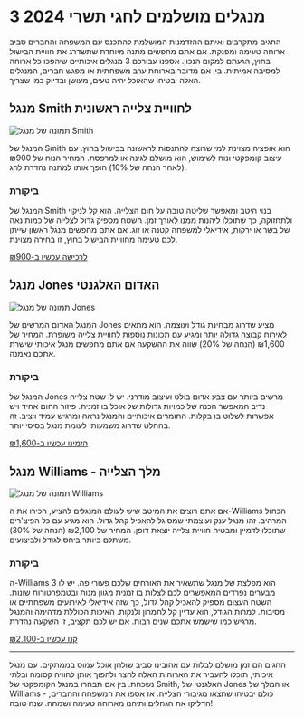 # 3 מנגלים מושלמים לחגי תשרי 2024

החגים מתקרבים ואיתם ההזדמנות המושלמת להתכנס עם המשפחה והחברים סביב ארוחה טעימה ומפנקת. אם אתם מחפשים מתנה מיוחדת שתשדרג את חוויית הבישול בחוץ, הגעתם למקום הנכון. אספנו עבורכם 3 מנגלים איכותיים שיהפכו כל ארוחה למסיבה אמיתית. בין אם מדובר בארוחת ערב משפחתית או מפגש חברים, המנגלים האלה יבטיחו שהאוכל יהיה טעים, מעושן ובדיוק כמו שצריך. 

## מנגל Smith לחוויית צלייה ראשונית 

![תמונה של מנגל Smith](smith-grill.jpg?subid=12345)

המנגל של Smith הוא אופציה מצוינת למי שרוצה להתנסות לראשונה בבישול בחוץ. עם עיצוב קומפקטי ונוח לשימוש, הוא מושלם לגינה או למרפסת. המחיר הנוח של ₪900 (לאחר הנחה של 10%) הופך אותו למתנה נהדרת לחג.

### ביקורת

המנגל של Smith בנוי היטב ומאפשר שליטה טובה על חום הצלייה. הוא קל לניקוי ולתחזוקה, כך שתוכלו ליהנות ממנו לאורך זמן. השטח מספיק גדול לצלייה של כמות נאה של בשר או ירקות, אידיאלי למשפחה קטנה או זוג. אם אתם מחפשים מנגל ראשון שייתן לכם טעימה מחוויית הבישול בחוץ, זו בחירה מצוינת.

[לרכישה עכשיו ב-₪900](https://www.affiliatelink.com?brand=smith&product=grill-1&subid=12345)

## מנגל Jones האדום האלגנטי

![תמונה של מנגל Jones](jones-grill.jpg?subid=12345)  

המנגל האדום המרשים של Jones מציע שדרוג מבחינת גודל ועוצמה. הוא מתאים לאירוח קבוצה גדולה יותר ומגיע עם תכונות נוספות לחוויית צלייה משופרת. המחיר של ₪1,600 (הנחה של 20%) שווה את ההשקעה אם אתם מחפשים מנגל איכותי שישרת אתכם נאמנה.

### ביקורת

המנגל של Jones מרשים ביותר עם צבע אדום בולט ועיצוב מודרני. יש לו שטח צלייה נדיב המאפשר הכנה של כמויות גדולות של אוכל בו זמנית. פיזור החום אחיד ויש אפשרות לשלוט בו בקלות. החומרים איכותיים והמנגל נראה ומרגיש עמיד ויציב. זה בהחלט שדרוג משמעותי לעומת מנגל בסיסי יותר.

[הזמינו עכשיו ב-₪1,600](https://www.affiliatelink.com?brand=jones&product=grill-2&subid=12345)

## מנגל Williams - מלך הצלייה

![תמונה של מנגל Williams](williams-grill.jpg?subid=12345)

אם אתם רוצים את המיטב שיש לעולם המנגלים להציע, הכירו את ה-Williams הכחול המרהיב. זהו מנגל ענק ועוצמתי שמסוגל להאכיל קהל גדול. הוא מגיע עם כל הפיצ'רים שתוכלו לדמיין ומבטיח חוויית צלייה יוצאת דופן. המחיר של ₪2,100 (הנחה של 30%) משתלם ביותר ביחס לגודל ולביצועים.

### ביקורת 

ה-Williams הוא מפלצת של מנגל שתשאיר את האורחים שלכם פעורי פה. יש לו 3 מבערים נפרדים המאפשרים לכם לצלות בו זמנית מגוון מנות ובטמפרטורות שונות. השטח העצום מספיק להאכיל קהל גדול, כך שזה אידיאלי לאירועים משפחתיים או מסיבות. למרות הגודל, הוא עדיין קל לתמרון ולנקות. האיכות הכוללת מדהימה והמנגל מרגיש כמו שישמש אתכם שנים רבות. אם יש לכם תקציב, זו השקעה נהדרת.

[קנו עכשיו ב-₪2,100](https://www.affiliatelink.com?brand=williams&product=grill-3&subid=12345)  

---

החגים הם זמן מושלם לבלות עם אהובינו סביב שולחן אוכל עמוס בממתקים. עם מנגל איכותי, תוכלו להעביר את הארוחות האלה לחצר ולהפוך אותן לחוויה קסומה ובלתי נשכחת. בין אם תבחרו במנגל הקומפקטי של Smith, האלגנטי של Jones או המלך של Williams - כולם יבטיחו שתצאו מגיבורי הצלייה. אז אספו את המשפחה והחברים, הדליקו את הגחלים ותיהנו מארוחה טעימה ושמחה. שנה טובה!
